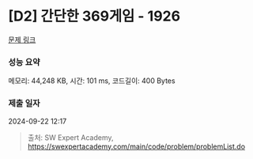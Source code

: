 # [D2] 간단한 369게임 - 1926 

[문제 링크](https://swexpertacademy.com/main/code/problem/problemDetail.do?contestProbId=AV5PTeo6AHUDFAUq) 

### 성능 요약

메모리: 44,248 KB, 시간: 101 ms, 코드길이: 400 Bytes

### 제출 일자

2024-09-22 12:17



> 출처: SW Expert Academy, https://swexpertacademy.com/main/code/problem/problemList.do